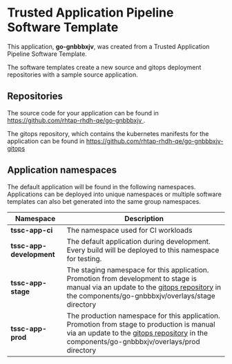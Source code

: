# Trusted Application Pipeline Software Template

This application, **go-gnbbbxjv**, was created from a Trusted Application Pipeline Software Template.

The software templates create a new source and gitops deployment repositories with a sample source application. 

## Repositories

The source code for your application can be found in [https://github.com/rhtap-rhdh-qe/go-gnbbbxjv ](https://github.com/rhtap-rhdh-qe/go-gnbbbxjv ).
 
The gitops repository, which contains the kubernetes manifests for the application can be found in 
[https://github.com/rhtap-rhdh-qe/go-gnbbbxjv-gitops ](https://github.com/rhtap-rhdh-qe/go-gnbbbxjv-gitops ) 

## Application namespaces 

The default application will be found in the following namespaces. Applications can be deployed into unique namespaces or multiple software templates can also bet generated into the same group namespaces.  

|  Namespace   |  Description   |  
| -------- | -------- |
| **tssc-app-ci** | The namespace used for CI workloads |
| **tssc-app-development** | The default application during development. Every build will be deployed to this namespace for testing. |
| **tssc-app-stage** | The staging namespace for this application. Promotion from development to stage is manual via an update to the [gitops repository](https://github.com/rhtap-rhdh-qe/go-gnbbbxjv-gitops ) in the components/go-gnbbbxjv/overlays/stage directory |
| **tssc-app-prod** | The production namespace for this application. Promotion from stage to production is manual via an update to the [gitops repository](https://github.com/rhtap-rhdh-qe/go-gnbbbxjv-gitops ) in the components/go-gnbbbxjv/overlays/prod directory |